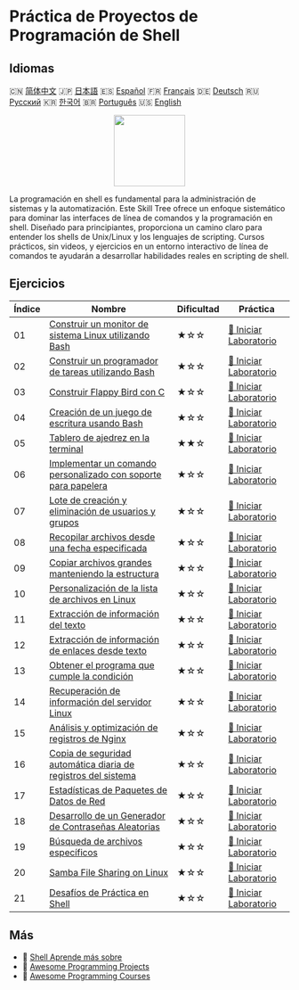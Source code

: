# Práctica de Proyectos de Programación de Shell

## Idiomas

🇨🇳 [简体中文](README_zh.md) 🇯🇵 [日本語](README_ja.md) 🇪🇸 [Español](README_es.md) 🇫🇷 [Français](README_fr.md) 🇩🇪 [Deutsch](README_de.md) 🇷🇺 [Русский](README_ru.md) 🇰🇷 [한국어](README_ko.md) 🇧🇷 [Português](README_pt.md) 🇺🇸 [English](README.md) 

<div align="center">
<img width="128px" src="https://file.labex.io/path/FaVTnI4iqZP0.png">
</div>

La programación en shell es fundamental para la administración de sistemas y la automatización. Este Skill Tree ofrece un enfoque sistemático para dominar las interfaces de línea de comandos y la programación en shell. Diseñado para principiantes, proporciona un camino claro para entender los shells de Unix/Linux y los lenguajes de scripting. Cursos prácticos, sin videos, y ejercicios en un entorno interactivo de línea de comandos te ayudarán a desarrollar habilidades reales en scripting de shell.

## Ejercicios

|   Índice | Nombre                                                                                                                                    | Dificultad   | Práctica                                                                                                     |
|----------|-------------------------------------------------------------------------------------------------------------------------------------------|--------------|--------------------------------------------------------------------------------------------------------------|
|       01 | [Construir un monitor de sistema Linux utilizando Bash](https://labex.io/es/courses/project-build-a-linux-system-monitor-using-bash)      | ★☆☆          | [🚀 Iniciar Laboratorio](https://labex.io/es/courses/project-build-a-linux-system-monitor-using-bash)        |
|       02 | [Construir un programador de tareas utilizando Bash](https://labex.io/es/courses/project-build-a-task-scheduler-using-bash)               | ★☆☆          | [🚀 Iniciar Laboratorio](https://labex.io/es/courses/project-build-a-task-scheduler-using-bash)              |
|       03 | [Construir Flappy Bird con C](https://labex.io/es/courses/project-building-flappy-bird-using-c)                                           | ★☆☆          | [🚀 Iniciar Laboratorio](https://labex.io/es/courses/project-building-flappy-bird-using-c)                   |
|       04 | [Creación de un juego de escritura usando Bash](https://labex.io/es/courses/project-creating-a-typing-game-using-bash)                    | ★☆☆          | [🚀 Iniciar Laboratorio](https://labex.io/es/courses/project-creating-a-typing-game-using-bash)              |
|       05 | [Tablero de ajedrez en la terminal](https://labex.io/es/courses/project-chess-board-in-terminal)                                          | ★★☆          | [🚀 Iniciar Laboratorio](https://labex.io/es/courses/project-chess-board-in-terminal)                        |
|       06 | [Implementar un comando personalizado con soporte para papelera](https://labex.io/es/courses/project-avoid-accidental-deletion)           | ★☆☆          | [🚀 Iniciar Laboratorio](https://labex.io/es/courses/project-avoid-accidental-deletion)                      |
|       07 | [Lote de creación y eliminación de usuarios y grupos](https://labex.io/es/courses/project-bulk-creation-and-deletion-of-users-and-groups) | ★☆☆          | [🚀 Iniciar Laboratorio](https://labex.io/es/courses/project-bulk-creation-and-deletion-of-users-and-groups) |
|       08 | [Recopilar archivos desde una fecha especificada](https://labex.io/es/courses/project-collect-files-from-specified-time)                  | ★☆☆          | [🚀 Iniciar Laboratorio](https://labex.io/es/courses/project-collect-files-from-specified-time)              |
|       09 | [Copiar archivos grandes manteniendo la estructura](https://labex.io/es/courses/project-copy-specified-files)                             | ★☆☆          | [🚀 Iniciar Laboratorio](https://labex.io/es/courses/project-copy-specified-files)                           |
|       10 | [Personalización de la lista de archivos en Linux](https://labex.io/es/courses/project-directory-size)                                    | ★☆☆          | [🚀 Iniciar Laboratorio](https://labex.io/es/courses/project-directory-size)                                 |
|       11 | [Extracción de información del texto](https://labex.io/es/courses/project-extracting-information-from-text)                               | ★☆☆          | [🚀 Iniciar Laboratorio](https://labex.io/es/courses/project-extracting-information-from-text)               |
|       12 | [Extracción de información de enlaces desde texto](https://labex.io/es/courses/project-extracting-link-information-from-text)             | ★☆☆          | [🚀 Iniciar Laboratorio](https://labex.io/es/courses/project-extracting-link-information-from-text)          |
|       13 | [Obtener el programa que cumple la condición](https://labex.io/es/courses/project-get-program-that-satisfies-the-condition)               | ★☆☆          | [🚀 Iniciar Laboratorio](https://labex.io/es/courses/project-get-program-that-satisfies-the-condition)       |
|       14 | [Recuperación de información del servidor Linux](https://labex.io/es/courses/project-get-system-information)                              | ★☆☆          | [🚀 Iniciar Laboratorio](https://labex.io/es/courses/project-get-system-information)                         |
|       15 | [Análisis y optimización de registros de Nginx](https://labex.io/es/courses/project-log-analysis)                                         | ★☆☆          | [🚀 Iniciar Laboratorio](https://labex.io/es/courses/project-log-analysis)                                   |
|       16 | [Copia de seguridad automática diaria de registros del sistema](https://labex.io/es/courses/project-log-backup)                           | ★☆☆          | [🚀 Iniciar Laboratorio](https://labex.io/es/courses/project-log-backup)                                     |
|       17 | [Estadísticas de Paquetes de Datos de Red](https://labex.io/es/courses/project-network-data-packet-statistics)                            | ★☆☆          | [🚀 Iniciar Laboratorio](https://labex.io/es/courses/project-network-data-packet-statistics)                 |
|       18 | [Desarrollo de un Generador de Contraseñas Aleatorias](https://labex.io/es/courses/project-password-generator)                            | ★☆☆          | [🚀 Iniciar Laboratorio](https://labex.io/es/courses/project-password-generator)                             |
|       19 | [Búsqueda de archivos específicos](https://labex.io/es/courses/project-searching-for-specific-files)                                      | ★☆☆          | [🚀 Iniciar Laboratorio](https://labex.io/es/courses/project-searching-for-specific-files)                   |
|       20 | [Samba File Sharing on Linux](https://labex.io/es/courses/project-samba-file-sharing-on-linux)                                            | ★☆☆          | [🚀 Iniciar Laboratorio](https://labex.io/es/courses/project-samba-file-sharing-on-linux)                    |
|       21 | [Desafíos de Práctica en Shell](https://labex.io/es/courses/shell-practice-challenges)                                                    | ★☆☆          | [🚀 Iniciar Laboratorio](https://labex.io/es/courses/shell-practice-challenges)                              |

## Más

- 🔗 [Shell Aprende más sobre](https://labex.io/es/skilltrees/shell)
- 🔗 [Awesome Programming Projects](https://github.com/labex-labs/awesome-programming-projects)
- 🔗 [Awesome Programming Courses](https://github.com/labex-labs/awesome-programming-courses)

